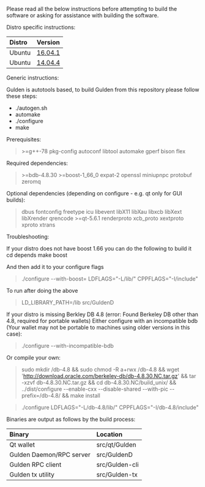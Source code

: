 Please read all the below instructions before attempting to build the software or asking for assistance with building the software.

Distro specific instructions:

|Distro|Version|
|:-----------|:-------|
|Ubuntu|[16.04.1](https://gist.github.com/mjmacleod/a3562af661661ce6206e5950e406ff9d) |
|Ubuntu|[14.04.4](https://gist.github.com/mjmacleod/31ad31386fcb421a7ba04948e83ace76) |


Generic instructions:

Gulden is autotools based, to build Gulden from this repository please follow these steps:
* ./autogen.sh
* automake
* ./configure
* make

Prerequisites:
> &gt;=g++-78 pkg-config autoconf libtool automake gperf bison flex

Required dependencies:
> &gt;=bdb-4.8.30 &gt;=boost-1_66_0 expat-2 openssl miniupnpc protobuf zeromq

Optional dependencies (depending on configure - e.g. qt only for GUI builds):
> dbus fontconfig freetype icu libevent libX11 libXau libxcb libXext libXrender  qrencode &gt;=qt-5.6.1 renderproto xcb_proto xextproto xproto xtrans

Troubleshooting:

If your distro  does not have boost 1.66 you can do the following to build it
cd depends
make boost

And then add it to your configure flags
> ./configure --with-boost=<path> LDFLAGS="-L<path>/lib/" CPPFLAGS="-I<path>/include" <otherconfigureflagshere>

To run after doing the above
> LD_LIBRARY_PATH=<path>/lib src/GuldenD 

If your distro is missing Berkley DB 4.8 (error: Found Berkeley DB other than 4.8, required for portable wallets)
Either configure with an incompatible bdb (Your wallet may not be portable to machines using older versions in this case):
> ./configure --with-incompatible-bdb <otherconfigureflagshere>

Or compile your own:
> sudo mkdir /db-4.8 && sudo chmod -R a+rwx /db-4.8 && wget 'http://download.oracle.com/berkeley-db/db-4.8.30.NC.tar.gz' && tar -xzvf db-4.8.30.NC.tar.gz && cd db-4.8.30.NC/build_unix/ && ../dist/configure --enable-cxx --disable-shared --with-pic --prefix=/db-4.8/ && make install

> ./configure LDFLAGS="-L/db-4.8/lib/" CPPFLAGS="-I/db-4.8/include"

Binaries are output as follows by the build process:

|Binary|Location|
|:-----------|:---------|
|Qt wallet|src/qt/Gulden|
|Gulden Daemon/RPC server|src/GuldenD|
|Gulden RPC client|src/Gulden-cli|
|Gulden tx utility|src/Gulden-tx|
